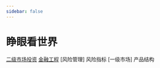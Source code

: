 ```yaml
---
sidebar: false
---
```


# 睁眼看世界

[二级市场投资](invest)
[金融工程](financial_engineering)
[风险管理]
  风险指标
[一级市场]
  产品结构
